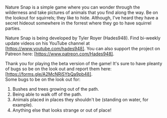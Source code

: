 Nature Snap is a simple game where you can wonder through the wilderness and take
pictures of animals that you find along the way.  Be on the lookout for squirrels; 
they like to hide.  Although, I've heard they have a secret hideout somewhere in
the forrest where they go to have squirrel parties.   
   
Nature Snap is being developed by Tyler Royer (Hades948).  Find bi-weekly update
videos on his YouTube channel at [https://www.youtube.com/hades948].  You can
also support the project on Patreon here: [https://www.patreon.com/Hades948].   
   
Thank you for playing the beta version of the game!  It's sure to have pleanty of
bugs so be on the look out and report them here: [https://forms.gle/A2McNRiSYbQa9pb48].   
Some bugs to be on the look out for:   
1. Bushes and trees growing out of the path.
2. Being able to walk off of the path.
3. Animals placed in places they shouldn't be (standing on water, for example).
4. Anything else that looks strange or out of place!